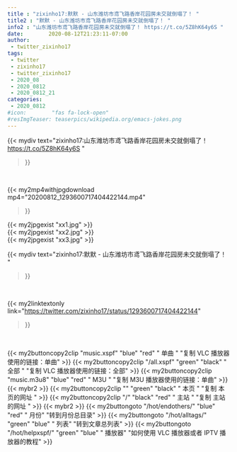 ```yaml
---
title : "zixinho17:默默 - 山东潍坊市鸢飞路香岸花园房未交就倒塌了！ "
title2 : "默默 - 山东潍坊市鸢飞路香岸花园房未交就倒塌了！ "
info2 : "山东潍坊市鸢飞路香岸花园房未交就倒塌了！ https://t.co/5Z8hK64y6S "
date:        2020-08-12T21:23:11-07:00
author:
 - twitter_zixinho17
tags:
 - twitter
 - zixinho17
 - twitter_zixinho17
 - 2020_08
 - 2020_0812
 - 2020_0812_21
categories:
 - 2020_0812
#icon:        "fas fa-lock-open"
#resImgTeaser: teaserpics/wikipedia.org/emacs-jokes.png
---
```


{{< mydiv text="zixinho17:山东潍坊市鸢飞路香岸花园房未交就倒塌了！ https://t.co/5Z8hK64y6S "
>}}
<br>


{{< my2mp4withjpgdownload mp4="20200812_1293600717404422144.mp4"
>}}

{{< my2jpgexist "xx1.jpg" >}}<br>
{{< my2jpgexist "xx2.jpg" >}}<br>
{{< my2jpgexist "xx3.jpg" >}}<br>



{{< mydiv text="zixinho17:默默 - 山东潍坊市鸢飞路香岸花园房未交就倒塌了！ "
>}}
<br>

{{< my2linktextonly link="https://twitter.com/zixinho17/status/1293600717404422144"
>}}


<br>

{{< my2buttoncopy2clip "music.xspf"        "blue"   "red"    " 单曲 "  "复制 VLC 播放器使用的链接：单曲" >}} {{< my2buttoncopy2clip "/all.xspf"         "green"  "black"  " 全部 "  "复制 VLC 播放器使用的链接：全部" >}} {{< my2buttoncopy2clip "music.m3u8"        "blue"   "red"    " M3U  "    "复制 M3U 播放器使用的链接：单曲" >}} {{< mybr2 >}} {{< my2buttoncopy2clip ""                  "green"  "black"  " 本页 "    "复制 本页的网址 " >}} {{< my2buttoncopy2clip "/"                 "black"  "red"    " 主站 "    "复制 主站的网址 " >}} {{< mybr2 >}} {{< my2buttongoto      "/hot/endothers/"   "blue"   "red"    " 月份"   "转到月份总目录" >}} {{< my2buttongoto      "/hot/alltags/"     "green"  "blue"   " 列表"   "转到文章总列表" >}} {{< my2buttongoto      "/hot/helpxspf/"    "green"  "blue"   " 播放器" "如何使用 VLC 播放器或者 IPTV 播放器的教程" >}} 
